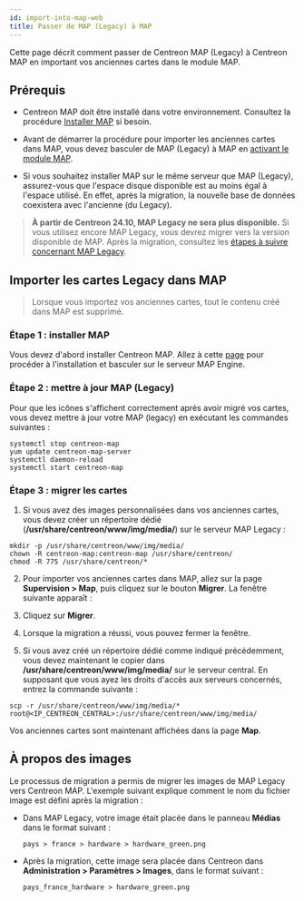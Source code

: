 ```yaml
---
id: import-into-map-web
title: Passer de MAP (Legacy) à MAP
---
```


Cette page décrit comment passer de Centreon MAP (Legacy) à Centreon MAP en important vos anciennes cartes dans le module MAP.

## Prérequis

- Centreon MAP doit être installé dans votre environnement. Consultez la procédure [Installer MAP](map-web-install.md) si besoin.

- Avant de démarrer la procédure pour importer les anciennes cartes dans MAP, vous devez basculer de MAP (Legacy) à MAP en [activant le module MAP](./map-web-install.md#étape-3--activer-le-module-map).

- Si vous souhaitez installer MAP sur le même serveur que MAP (Legacy), assurez-vous que l'espace disque disponible est au moins égal à l'espace utilisé. En effet, après la migration, la nouvelle base de données coexistera avec l'ancienne (du Legacy).

> **À partir de Centreon 24.10, MAP Legacy ne sera plus disponible.** Si vous utilisez encore MAP Legacy, vous devrez migrer vers la version disponible de MAP. Après la migration, consultez les [étapes à suivre concernant MAP Legacy](https://docs.centreon.com/fr/docs/graph-views/map-legacy-eol/).

## Importer les cartes Legacy dans MAP

> Lorsque vous importez vos anciennes cartes, tout le contenu créé dans MAP est supprimé.

### Étape 1 : installer MAP

Vous devez d'abord installer Centreon MAP. Allez à cette [page](map-web-install.md) pour procéder à l'installation et basculer sur le serveur MAP Engine.

### Étape 2 : mettre à jour MAP (Legacy)

Pour que les icônes s'affichent correctement après avoir migré vos cartes, vous devez mettre à jour votre MAP (legacy) en exécutant les commandes suivantes :

```shell
systemctl stop centreon-map
yum update centreon-map-server
systemctl daemon-reload
systemctl start centreon-map
```

### Étape 3 : migrer les cartes

1. Si vous avez des images personnalisées dans vos anciennes cartes, vous devez créer un répertoire dédié (**/usr/share/centreon/www/img/media/**) sur le serveur MAP Legacy :
  
  ```shell
  mkdir -p /usr/share/centreon/www/img/media/
  chown -R centreon-map:centreon-map /usr/share/centreon/
  chmod -R 775 /usr/share/centreon/*
  ```

2. Pour importer vos anciennes cartes dans MAP, allez sur la page **Supervision > Map**, puis cliquez sur le bouton **Migrer**. La fenêtre suivante apparaît :
  
3. Cliquez sur **Migrer**.

4. Lorsque la migration a réussi, vous pouvez fermer la fenêtre.

5. Si vous avez créé un répertoire dédié comme indiqué précédemment, vous devez maintenant le copier dans **/usr/share/centreon/www/img/media/** sur le serveur central. En supposant que vous ayez les droits d'accès aux serveurs concernés, entrez la commande suivante :
  
  ```shell
  scp -r /usr/share/centreon/www/img/media/* root@<IP_CENTREON_CENTRAL>:/usr/share/centreon/www/img/media/
  ```

Vos anciennes cartes sont maintenant affichées dans la page **Map**. 

## À propos des images

Le processus de migration a permis de migrer les images de MAP Legacy vers Centreon MAP. L'exemple suivant explique comment le nom du fichier image est défini après la migration :

- Dans MAP Legacy, votre image était placée dans le panneau **Médias** dans le format suivant :
  
  ```shell
  pays > france > hardware > hardware_green.png
  ```

- Après la migration, cette image sera placée dans Centreon dans **Administration > Paramètres > Images**, dans le format suivant :
  
  ```shell
  pays_france_hardware > hardware_green.png
  ```
